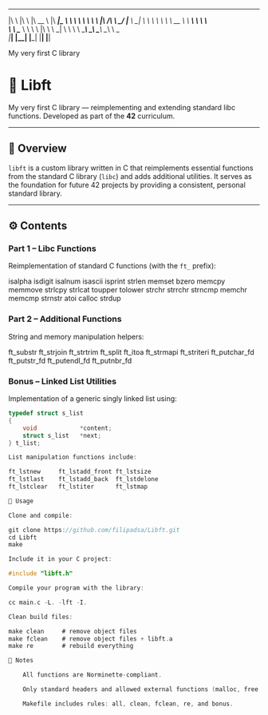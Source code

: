 
 ___        ___   ________   ________  _________   
|\  \      |\  \ |\   __  \ |\  _____\|\___   ___\ 
\ \  \     \ \  \\ \  \|\ /_\ \  \__/ \|___ \  \_| 
 \ \  \     \ \  \\ \   __  \\ \   __\     \ \  \  
  \ \  \____ \ \  \\ \  \|\  \\ \  \_|      \ \  \ 
   \ \_______\\ \__\\ \_______\\ \__\        \ \__\
    \|_______| \|__| \|_______| \|__|         \|__|

My very first C library


# 🧩 Libft

My very first C library — reimplementing and extending standard libc functions.
Developed as part of the **42** curriculum.

---

## 🧠 Overview

`libft` is a custom library written in C that reimplements essential functions from the standard C library (`libc`) and adds additional utilities.
It serves as the foundation for future 42 projects by providing a consistent, personal standard library.

---

## ⚙️ Contents

### **Part 1 – Libc Functions**
Reimplementation of standard C functions (with the `ft_` prefix):

isalpha isdigit isalnum isascii isprint
strlen memset bzero memcpy memmove
strlcpy strlcat toupper tolower strchr
strrchr strncmp memchr memcmp strnstr
atoi calloc strdup


### **Part 2 – Additional Functions**
String and memory manipulation helpers:

ft_substr ft_strjoin ft_strtrim
ft_split ft_itoa ft_strmapi
ft_striteri ft_putchar_fd ft_putstr_fd
ft_putendl_fd ft_putnbr_fd


### **Bonus – Linked List Utilities**
Implementation of a generic singly linked list using:
```c
typedef struct s_list
{
    void            *content;
    struct s_list   *next;
} t_list;

List manipulation functions include:

ft_lstnew     ft_lstadd_front ft_lstsize
ft_lstlast    ft_lstadd_back  ft_lstdelone
ft_lstclear   ft_lstiter      ft_lstmap

🧪 Usage

Clone and compile:

git clone https://github.com/filipadsa/Libft.git
cd Libft
make

Include it in your C project:

#include "libft.h"

Compile your program with the library:

cc main.c -L. -lft -I.

Clean build files:

make clean     # remove object files
make fclean    # remove object files + libft.a
make re        # rebuild everything

🧩 Notes

    All functions are Norminette-compliant.

    Only standard headers and allowed external functions (malloc, free, write) are used.

    Makefile includes rules: all, clean, fclean, re, and bonus.
